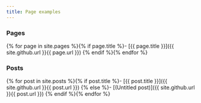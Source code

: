 ```yaml
---
title: Page examples
---
```


### Pages
{% for page in site.pages %}{% if page.title %}- [{{ page.title }}]({{ site.github.url }}{{ page.url }})
{% endif %}{% endfor %}

### Posts
{% for post in site.posts %}{% if post.title %}- [{{ post.title }}]({{ site.github.url }}{{ post.url }})
{% else %}- [(Untitled post)]({{ site.github.url }}{{ post.url }})
{% endif %}{% endfor %}
